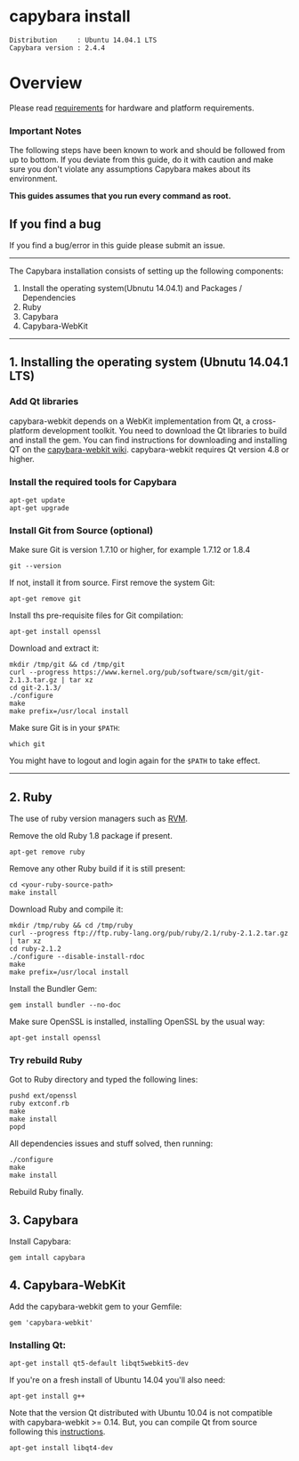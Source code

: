 # capybara install

```
Distribution     : Ubuntu 14.04.1 LTS
Capybara version : 2.4.4

```
# Overview
Please read [requirements](https://github.com/georgewing/capybara/blob/master/requirements.md) for hardware and platform requirements.

### Important Notes

The following steps have been known to work and should be followed from up to bottom.
If you deviate from this guide, do it with caution and make sure you don't violate
any assumptions Capybara makes about its environment. 

**This guides assumes that you run every command as root.**

## If you find a bug

If you find a bug/error in this guide please submit an issue.

---

The Capybara installation consists of setting up the following components:

1. Install the operating system(Ubnutu 14.04.1) and Packages / Dependencies
1. Ruby
1. Capybara
1. Capybara-WebKit

----------

## 1. Installing the operating system (Ubnutu 14.04.1 LTS)
### Add Qt libraries

capybara-webkit depends on a WebKit implementation from Qt, a cross-platform development
toolkit. You need to download the Qt libraries to build and install the gem. You can find instructions
for downloading and installing QT on the [capybara-webkit wiki](https://github.com/thoughtbot/capybara-webkit/wiki/Installing-Qt-and-compiling-capybara-webkit). capybara-webkit requires Qt version 4.8 or higher.

### Install the required tools for Capybara

    apt-get update
    apt-get upgrade

### Install Git from Source (optional)

Make sure Git is version 1.7.10 or higher, for example 1.7.12 or 1.8.4

    git --version

If not, install it from source. First remove the system Git:

    apt-get remove git

Install ths pre-requisite files for Git compilation:

    apt-get install openssl

Download and extract it:

    mkdir /tmp/git && cd /tmp/git
    curl --progress https://www.kernel.org/pub/software/scm/git/git-2.1.3.tar.gz | tar xz
    cd git-2.1.3/
    ./configure
    make
    make prefix=/usr/local install

Make sure Git is in your `$PATH`:

    which git

You might have to logout and login again for the `$PATH` to take effect.

---------

## 2. Ruby

The use of ruby version managers such as [RVM](http://rvm.io).

Remove the old Ruby 1.8 package if present.

    apt-get remove ruby

Remove any other Ruby build if it is still present:

    cd <your-ruby-source-path>
    make install

Download Ruby and compile it:

    mkdir /tmp/ruby && cd /tmp/ruby
    curl --progress ftp://ftp.ruby-lang.org/pub/ruby/2.1/ruby-2.1.2.tar.gz | tar xz
    cd ruby-2.1.2
    ./configure --disable-install-rdoc
    make
    make prefix=/usr/local install

Install the Bundler Gem:

    gem install bundler --no-doc

Make sure OpenSSL is installed, installing OpenSSL by the usual way:

    apt-get install openssl

### Try rebuild Ruby
Got to Ruby directory and typed the following lines:

    pushd ext/openssl
    ruby extconf.rb
    make
    make install
    popd

All dependencies issues and stuff solved, then running:

    ./configure
    make
    make install

Rebuild Ruby finally.

## 3. Capybara

Install Capybara:

    gem intall capybara

## 4. Capybara-WebKit

Add the capybara-webkit gem to your Gemfile:

    gem 'capybara-webkit'

### Installing Qt:

    apt-get install qt5-default libqt5webkit5-dev

If you're on a fresh install of Ubuntu 14.04 you'll also need:

    apt-get install g++

Note that the version Qt distributed with Ubuntu 10.04 is not compatible with 
capybara-webkit >= 0.14. But, you can compile Qt from source following this 
[instructions](http://qt-project.org/doc/qt-4.8/install-x11.html).

    apt-get install libqt4-dev

